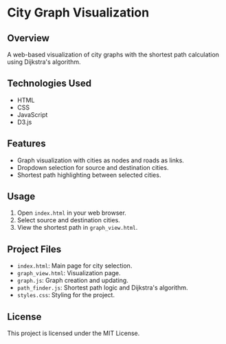 # City Graph Visualization

## Overview
A web-based visualization of city graphs with the shortest path calculation using Dijkstra's algorithm.

## Technologies Used
- HTML
- CSS
- JavaScript
- D3.js

## Features
- Graph visualization with cities as nodes and roads as links.
- Dropdown selection for source and destination cities.
- Shortest path highlighting between selected cities.

## Usage
1. Open `index.html` in your web browser.
2. Select source and destination cities.
3. View the shortest path in `graph_view.html`.

## Project Files
- `index.html`: Main page for city selection.
- `graph_view.html`: Visualization page.
- `graph.js`: Graph creation and updating.
- `path_finder.js`: Shortest path logic and Dijkstra's algorithm.
- `styles.css`: Styling for the project.

## License
This project is licensed under the MIT License.
